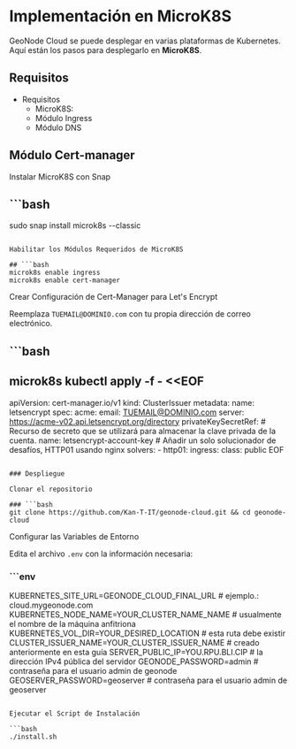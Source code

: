# Implementación en MicroK8S

GeoNode Cloud se puede desplegar en varias plataformas de Kubernetes. Aquí están los pasos para desplegarlo en **MicroK8S**.

## Requisitos

* Requisitos
    * MicroK8S:
    * Módulo Ingress
    * Módulo DNS

## Módulo Cert-manager

Instalar MicroK8S con Snap

## ```bash
sudo snap install microk8s --classic
```

Habilitar los Módulos Requeridos de MicroK8S

## ```bash
microk8s enable ingress
microk8s enable cert-manager
```

Crear Configuración de Cert-Manager para Let's Encrypt

Reemplaza `TUEMAIL@DOMINIO.com` con tu propia dirección de correo electrónico.

## ```bash
microk8s kubectl apply -f - <<EOF
---
apiVersion: cert-manager.io/v1
kind: ClusterIssuer
metadata:
  name: letsencrypt
spec:
  acme:
    email: TUEMAIL@DOMINIO.com
    server: https://acme-v02.api.letsencrypt.org/directory
    privateKeySecretRef:
      # Recurso de secreto que se utilizará para almacenar la clave privada de la cuenta.
      name: letsencrypt-account-key
    # Añadir un solo solucionador de desafíos, HTTP01 usando nginx
    solvers:
    - http01:
        ingress:
          class: public
EOF
```

### Despliegue

Clonar el repositorio

### ```bash
git clone https://github.com/Kan-T-IT/geonode-cloud.git && cd geonode-cloud
```

Configurar las Variables de Entorno

Edita el archivo `.env` con la información necesaria:

### ```env
KUBERNETES_SITE_URL=GEONODE_CLOUD_FINAL_URL # ejemplo.: cloud.mygeonode.com
KUBERNETES_NODE_NAME=YOUR_CLUSTER_NAME_NAME # usualmente el nombre de la máquina anfitriona
KUBERNETES_VOL_DIR=YOUR_DESIRED_LOCATION # esta ruta debe existir
CLUSTER_ISSUER_NAME=YOUR_CLUSTER_ISSUER_NAME # creado anteriormente en esta guía
SERVER_PUBLIC_IP=YOU.RPU.BLI.CIP # la dirección IPv4 pública del servidor
GEONODE_PASSWORD=admin  # contraseña para el usuario admin de geonode
GEOSERVER_PASSWORD=geoserver # contraseña para el usuario admin de geoserver
```

Ejecutar el Script de Instalación

```bash
./install.sh
```
